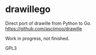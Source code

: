 drawillego
==========

Direct port of drawille from Python to Go. https://github.com/asciimoo/drawille

Work in progress, not finished.

GPL3
